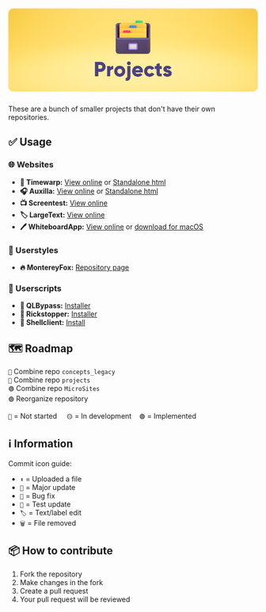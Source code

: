 <h1 align="center">
  <img style="border-radius:10px" src="banner.png">
</h1>

These are a bunch of smaller projects that don't have their own repositories.

## ✅ Usage
### 🌐 Websites
- **📸 Timewarp:** [View online](https://itsfoxdev.github.io/sites/timewarp) or [Standalone html](https://raw.githubusercontent.com/ItsFoxDev/sites/main/timewarp/Modern%20Time%20Warp%20Filter.html)
- **🎧 Auxilla:** [View online](https://itsfoxdev.github.io/sites/auxilla) or [Standalone html](https://raw.githubusercontent.com/ItsFoxDev/sites/main/auxilla/index.html)
- **📺 Screentest:** [View online](https://itsfoxdev.github.io/sites/screentest)
- **🏷️ LargeText:** [View online](https://itsfoxdev.github.io/repos/site/LargeText/)<br>
- **🖊️ WhiteboardApp:** [View online](https://itsfoxdev.github.io/repos/site/WhiteboardApp/) or [download for macOS](https://github.com/ItsFoxDev/repos/raw/main/site/WhiteboardApp/appfiles/Whiteboard.zip)
### 🎨 Userstyles
- **🔥 MontereyFox:** [Repository page](https://github.com/ItsFoxDev/repos/tree/main/misc/MontereyFox)
### 📜 Userscripts
- **💬 QLBypass:** [Installer](https://itsfoxdev.github.io/projects/js/qlbypass/)
- **🛑 Rickstopper:** [Installer](https://itsfoxdev.github.io/projects/js/rickstopper/install/)
- **🥚 Shellclient:** [Install](https://itsfoxdev.github.io/projects/js/shellclient/main.user.js)
## 🗺️ Roadmap
`🔴` Combine repo `concepts_legacy`<br>
`🔴` Combine repo `projects`<br>
`🟢` Combine repo `MicroSites`<br>
`🟢` Reorganize repository<br>

`🔴` = Not started‎‎ ‎ ‎ ‎ ‎ `🟡` = In development‎ ‎ ‎ ‎ ‎ `🟢` = Implemented


## ℹ️ Information
Commit icon guide:
- `⬆️` = Uploaded a file
- `🎉` = Major update
- `🐛` = Bug fix
- `🚧` = Test update
- `🏷️` = Text/label edit
- `🗑️` = File removed

## 📦 How to contribute
1. Fork the repository
2. Make changes in the fork
3. Create a pull request
4. Your pull request will be reviewed
